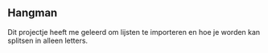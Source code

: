 ## Hangman

Dit projectje heeft me geleerd om lijsten te importeren en hoe je worden kan splitsen in alleen letters.